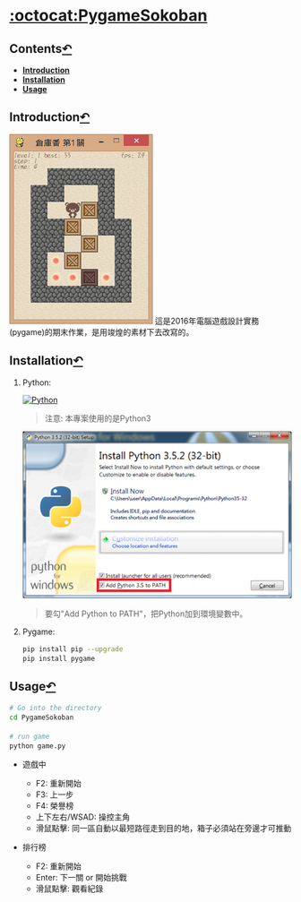 # [:octocat:PygameSokoban](https://github.com/TCCinTaiwan/PygameSokoban)
## Contents[↶](#)
* **[Introduction](#introduction)**
* **[Installation](#installation)**
* **[Usage](#usage)**

## Introduction[↶](#)
![截圖](screenshot.png)
這是2016年電腦遊戲設計實務(pygame)的期末作業，是用竣煌的素材下去改寫的。

## Installation[↶](#)
1. Python:

    [ ![Python](https://www.python.org/static/img/python-logo.png)](https://www.python.org/downloads/)

    >注意: 本專案使用的是Python3

    ![Python Install](python-install.png)

    >要勾"Add Python to PATH"，把Python加到環境變數中。

2. Pygame:

    ```bash
    pip install pip --upgrade
    pip install pygame
    ```

## Usage[↶](#)

```bash
# Go into the directory
cd PygameSokoban

# run game
python game.py
```

* 遊戲中
    + F2: 重新開始
    + F3: 上一步
    + F4: 榮譽榜
    + 上下左右/WSAD: 操控主角
    + 滑鼠點擊: 同一區自動以最短路徑走到目的地，箱子必須站在旁邊才可推動

* 排行榜
    + F2: 重新開始
    + Enter: 下一關 or 開始挑戰
    + 滑鼠點擊: 觀看紀錄
